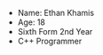 - Name: Ethan Khamis
- Age: 18
- Sixth Form 2nd Year
- C++ Programmer

<!---
ethankhamis/ethankhamis is a ✨ special ✨ repository because its `README.md` (this file) appears on your GitHub profile.
You can click the Preview link to take a look at your changes.
--->
